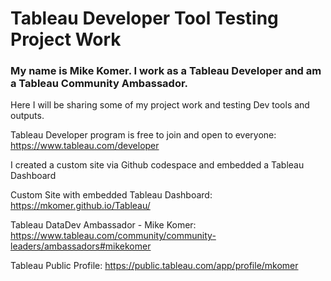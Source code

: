 # Tableau Developer Tool Testing Project Work
### My name is Mike Komer. I work as a Tableau Developer and am a Tableau Community Ambassador. 
Here I will be sharing some of my project work and testing Dev tools and outputs. 

Tableau Developer program is free to join and open to everyone:
https://www.tableau.com/developer

I created a custom site via Github codespace and embedded a Tableau Dashboard 

Custom Site with embedded Tableau Dashboard: https://mkomer.github.io/Tableau/

Tableau DataDev Ambassador - Mike Komer:
https://www.tableau.com/community/community-leaders/ambassadors#mikekomer

Tableau Public Profile:
https://public.tableau.com/app/profile/mkomer
